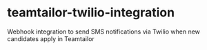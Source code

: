 # teamtailor-twilio-integration
Webhook integration to send SMS notifications via Twilio when new candidates apply in Teamtailor
